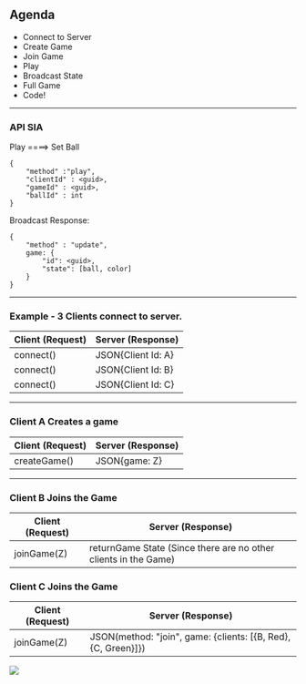 ## Agenda

- Connect to Server
- Create Game
- Join Game
- Play
- Broadcast State
- Full Game
- Code!  

--- 
### API SIA

Play ====> Set Ball
```
{
    "method" :"play",
    "clientId" : <guid>,
    "gameId" : <guid>,
    "ballId" : int
}
```

Broadcast Response:
```
{
    "method" : "update",
    game: {
        "id": <guid>,
        "state": [ball, color]
    }
}
```

---

### Example - 3 Clients connect to server.

Client (Request) | Server (Response)
--   | --
 connect() |  JSON{Client Id: A}
 connect() |  JSON{Client Id: B}
 connect() |  JSON{Client Id: C}

---
 ### Client A Creates a game
 Client (Request) | Server (Response)
--   | --
createGame() | JSON{game: Z}

---
### Client B Joins the Game
 Client (Request) | Server (Response)
--   | --
joinGame(Z) | returnGame State (Since there are no other clients in the Game)


### Client C Joins the Game
 Client (Request) | Server (Response)
--   | --
joinGame(Z) | JSON(method: "join", game: {clients: [{B, Red}, {C, Green}]})


![](game-demo.gif)

